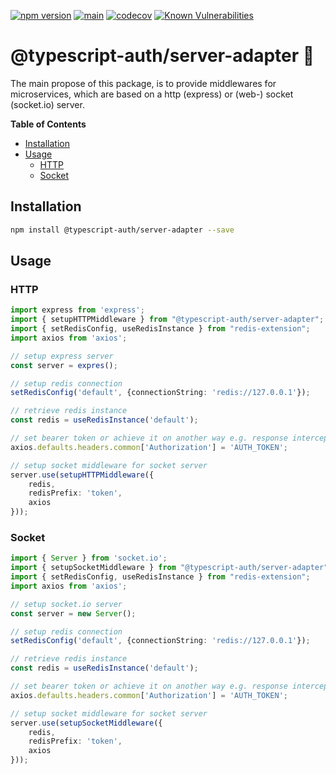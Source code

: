 [![npm version](https://badge.fury.io/js/@typescript-auth%2Fserver-adapter.svg)](https://badge.fury.io/js/@typescript-auth%2Fserver-adapter)
[![main](https://github.com/Tada5hi/typescript-auth/actions/workflows/main.yml/badge.svg)](https://github.com/Tada5hi/typescript-auth/actions/workflows/main.yml)
[![codecov](https://codecov.io/gh/Tada5hi/typescript-auth/branch/master/graph/badge.svg?token=FHE347R1NW)](https://codecov.io/gh/Tada5hi/typescript-auth)
[![Known Vulnerabilities](https://snyk.io/test/github/Tada5hi/typescript-auth/badge.svg)](https://snyk.io/test/github/Tada5hi/typescript-auth)

# @typescript-auth/server-adapter 🌉
The main propose of this package, is to provide middlewares for microservices, which are based on a http (express) or (web-) socket (socket.io) server.

**Table of Contents**

- [Installation](#installation)
- [Usage](#usage)
  - [HTTP](#http)
  - [Socket](#socket)
## Installation

```bash
npm install @typescript-auth/server-adapter --save
```

## Usage

### HTTP

```typescript
import express from 'express';
import { setupHTTPMiddleware } from "@typescript-auth/server-adapter";
import { setRedisConfig, useRedisInstance } from "redis-extension";
import axios from 'axios';

// setup express server
const server = expres();

// setup redis connection
setRedisConfig('default', {connectionString: 'redis://127.0.0.1'});

// retrieve redis instance
const redis = useRedisInstance('default');

// set bearer token or achieve it on another way e.g. response interceptor ;)
axios.defaults.headers.common['Authorization'] = 'AUTH_TOKEN';

// setup socket middleware for socket server
server.use(setupHTTPMiddleware({
    redis,
    redisPrefix: 'token',
    axios
}));
```

### Socket

```typescript
import { Server } from 'socket.io';
import { setupSocketMiddleware } from "@typescript-auth/server-adapter";
import { setRedisConfig, useRedisInstance } from "redis-extension";
import axios from 'axios';

// setup socket.io server
const server = new Server();

// setup redis connection
setRedisConfig('default', {connectionString: 'redis://127.0.0.1'});

// retrieve redis instance
const redis = useRedisInstance('default');

// set bearer token or achieve it on another way e.g. response interceptor ;)
axios.defaults.headers.common['Authorization'] = 'AUTH_TOKEN';

// setup socket middleware for socket server
server.use(setupSocketMiddleware({
    redis,
    redisPrefix: 'token',
    axios
}));
```
